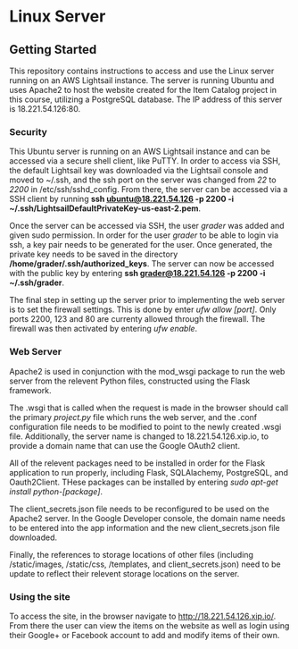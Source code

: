 # Linux Server

## Getting Started

This repository contains instructions to access and use the Linux server running on an AWS Lightsail instance.  The server is running Ubuntu and uses Apache2 to host the website created for the Item Catalog project in this course, utilizing a PostgreSQL database.  The IP address of this server is 18.221.54.126:80.

### Security

This Ubuntu server is running on an AWS Lightsail instance and can be accessed via a secure shell client, like PuTTY.  In order to access via SSH, the default Lightsail key was downloaded via the Lightsail console and moved to ~/.ssh, and the ssh port on the server was changed from *22* to *2200* in /etc/ssh/sshd_config.  From there, the server can be accessed via a SSH client by running **ssh ubuntu@18.221.54.126 -p 2200 -i ~/.ssh/LightsailDefaultPrivateKey-us-east-2.pem**.

Once the server can be accessed via SSH, the user *grader* was added and given sudo permission.  In order for the user *grader* to be able to login via ssh, a key pair needs to be generated for the user.  Once generated, the private key needs to be saved in the directory **/home/grader/.ssh/authorized_keys**.  The server can now be accessed with the public key by entering **ssh grader@18.221.54.126 -p 2200 -i ~/.ssh/grader**.

The final step in setting up the server prior to implementing the web server is to set the firewall settings.  This is done by enter *ufw allow [port]*.  Only ports 2200, 123 and 80 are currenty allowed through the firewall.  The firewall was then activated by entering *ufw enable*.

### Web Server

Apache2 is used in conjunction with the mod_wsgi package to run the web server from the relevent Python files, constructed using the Flask framework.

The .wsgi that is called when the request is made in the browser should call the primary *project.py* file which runs the web server, and the .conf configuration file needs to be modified to point to the newly created .wsgi file.  Additionally, the server name is changed to 18.221.54.126.xip.io, to provide a domain name that can use the Google OAuth2 client.

All of the relevent packages need to be installed in order for the Flask application to run properly, including Flask, SQLAlachemy, PostgreSQL, and Oauth2Client.  THese packages can be installed by entering *sudo apt-get install python-[package]*.

The client_secrets.json file needs to be reconfigured to be used on the Apache2 server.  In the Google Developer console, the domain name needs to be entered into the app information and the new client_secrets.json file downloaded.

Finally, the references to storage locations of other files (including /static/images, /static/css, /templates, and client_secrets.json) need to be update to reflect their relevent storage locations on the server.

### Using the site

To access the site, in the browser navigate to http://18.221.54.126.xip.io/.  From there the user can view the items on the website as well as login using their Google+ or Facebook account to add and modify items of their own.
